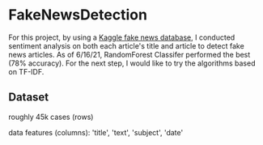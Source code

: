 # FakeNewsDetection
For this project, by using a [Kaggle fake news database](https://www.kaggle.com/clmentbisaillon/fake-and-real-news-dataset), I conducted sentiment analysis on both each article's title and article to detect fake news articles. As of 6/16/21, RandomForest Classifer performed the best (78% accuracy). For the next step, I would like to try the algorithms based on TF-IDF. 

## Dataset
roughly 45k cases (rows)

data features (columns): 'title', 'text', 'subject', 'date'

